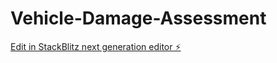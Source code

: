 # Vehicle-Damage-Assessment

[Edit in StackBlitz next generation editor ⚡️](https://stackblitz.com/~/github.com/aiamplify/Vehicle-Damage-Assessment)